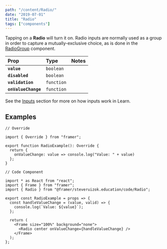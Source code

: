 ```yaml
---
path: "/content/Radio/"
date: "2019-07-01"
title: "Radio"
tags: ["components"]
---
```


Tapping on a **Radio** will turn it on. Radio inputs are normally used as a
group in order to capture a mutually-exclusive choice, as is done in the
[RadioGroup](https://framer-learn-docs.netlify.com/content/RadioGroup)
component.

| Prop                | Type       | Notes |
| :------------------ | :--------- | :---- |
| **`value`**         | `boolean`  |       |
| **`disabled`**      | `boolean`  |       |
| **`validation`**    | `function` |       |
| **`onValueChange`** | `function` |       |

See the [Inputs](https://framer-learn-docs.netlify.com/content/Inputs/) section
for more on how inputs work in Learn.

## Examples

```tsx
// Override

import { Override } from "framer";

export function RadioExample(): Override {
  return {
    onValueChange: value => console.log("Value: " + value)
  };
}
```

```tsx
// Code Component

import * as React from "react";
import { Frame } from "framer";
import { Radio } from "@framer/steveruizok.education/code/Radio";

export const RadioExample = props => {
  const handleValueChange = (value, valid) => {
    console.log(`Value: ${value}`);
  };

  return (
    <Frame size="100%" background="none">
      <Radio center onValueChange={handleValueChange} />
    </Frame>
  );
};
```
